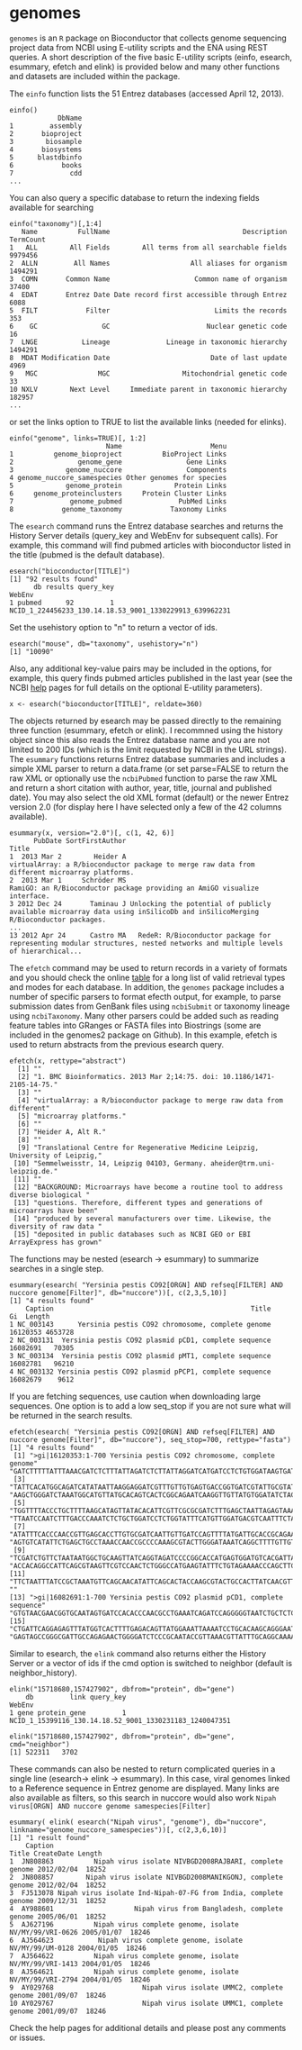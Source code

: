 # genomes

`genomes` is an `R` package on Bioconductor that collects genome sequencing project data from NCBI using E-utility scripts and the ENA using REST queries.  A short description of the five basic E-utility scripts (einfo, esearch, esummary, efetch and elink) is provided below and many other functions and datasets are included within the package.  

The `einfo` function lists the 51 Entrez databases (accessed April 12, 2013).

	einfo()
	            DbName
	1         assembly
	2       bioproject
	3        biosample
	4       biosystems
	5      blastdbinfo
	6            books
	7              cdd
	...

You can also query a specific database to return the indexing fields available for searching

	einfo("taxonomy")[,1:4]
	   Name          FullName                                 Description TermCount
	1   ALL        All Fields        All terms from all searchable fields   9979456
	2  ALLN         All Names                    All aliases for organism   1494291
	3  COMN       Common Name                     Common name of organism     37400
	4  EDAT       Entrez Date Date record first accessible through Entrez      6088
	5  FILT            Filter                          Limits the records       353
	6    GC                GC                        Nuclear genetic code        16
	7  LNGE           Lineage              Lineage in taxonomic hierarchy   1494291
	8  MDAT Modification Date                         Date of last update      4969
	9   MGC               MGC                  Mitochondrial genetic code        33
	10 NXLV        Next Level     Immediate parent in taxonomic hierarchy    182957
	...

or set the links option to TRUE to list the available links (needed for elinks).

	einfo("genome", links=TRUE)[, 1:2]
	                        Name                      Menu
	1          genome_bioproject          BioProject Links
	2                genome_gene                Gene Links
	3             genome_nuccore                Components
	4 genome_nuccore_samespecies Other genomes for species
	5             genome_protein             Protein Links
	6     genome_proteinclusters     Protein Cluster Links
	7              genome_pubmed              PubMed Links
	8            genome_taxonomy            Taxonomy Links


The `esearch` command runs the Entrez database searches and returns the History Server details (query_key and WebEnv for subsequent calls).  For example, this command will find pubmed articles with bioconductor listed in the title (pubmed is the default database).

	esearch("bioconductor[TITLE]")
	[1] "92 results found"
	      db results query_key                                                  WebEnv
	1 pubmed      92         1 NCID_1_224456233_130.14.18.53_9001_1330229913_639962231

Set the usehistory option to "n" to return a vector of ids.  

	esearch("mouse", db="taxonomy", usehistory="n")
	[1] "10090"

Also, any additional key-value pairs may be included in the options, for example, this query finds pubmed articles published in the last year (see the NCBI [help](http://www.ncbi.nlm.nih.gov/books/NBK25499) pages for full details on the optional E-utility parameters).

	x <- esearch("bioconductor[TITLE]", reldate=360)

The objects returned by esearch may be passed directly to the remaining three function (esummary, efetch or elink). I recommned using the history object since this also reads the Entrez database name and you are not limited to 200 IDs (which is the limit requested by NCBI in the URL strings).  The `esummary` functions returns Entrez database summaries and includes a simple XML parser to return a data.frame (or set parse=FALSE to return the raw XML or optionally use the `ncbiPubmed` function to parse the raw XML and return a short citation with author, year, title, journal and published date).  You may also select the old XML format (default) or the newer Entrez version 2.0  (for display here I have selected only a few of the 42 columns available).

	esummary(x, version="2.0")[, c(1, 42, 6)]
	      PubDate SortFirstAuthor                                                                                                                       Title
	1  2013 Mar 2        Heider A                               virtualArray: a R/bioconductor package to merge raw data from different microarray platforms.
	2  2013 Mar 1     Schröder MS                                                   RamiGO: an R/Bioconductor package providing an AmiGO visualize interface.
	3 2012 Dec 24       Taminau J Unlocking the potential of publicly available microarray data using inSilicoDb and inSilicoMerging R/Bioconductor packages.
	...
	13 2012 Apr 24      Castro MA   RedeR: R/Bioconductor package for representing modular structures, nested networks and multiple levels of hierarchical...

The `efetch` command may be used to return records in a variety of formats and you should check the online [table](http://www.ncbi.nlm.nih.gov/books/NBK25499/table/chapter4.chapter4_table1) for a long list of valid retrieval types and modes for each database.   In addition, the `genomes` package includes a number of specific parsers to format efecth output, for example,  to parse submission dates from GenBank files using `ncbiSubmit` or taxonomy lineage using `ncbiTaxonomy`.  Many other parsers could be added such as reading feature tables into GRanges or FASTA files into Biostrings (some are included in the genomes2 package on Github).  In this example, efetch is used to return abstracts from the previous esearch query.

	efetch(x, rettype="abstract")
	  [1] ""                                                                                    
	  [2] "1. BMC Bioinformatics. 2013 Mar 2;14:75. doi: 10.1186/1471-2105-14-75."              
	  [3] ""                                                                                    
	  [4] "virtualArray: a R/bioconductor package to merge raw data from different"             
	  [5] "microarray platforms."                                                               
	  [6] ""                                                                                    
	  [7] "Heider A, Alt R."                                                                    
	  [8] ""                                                                                    
	  [9] "Translational Centre for Regenerative Medicine Leipzig, University of Leipzig,"      
	 [10] "Semmelweisstr, 14, Leipzig 04103, Germany. aheider@trm.uni-leipzig.de."              
	 [11] ""                                                                                    
	 [12] "BACKGROUND: Microarrays have become a routine tool to address diverse biological "   
	 [13] "questions. Therefore, different types and generations of microarrays have been"      
	 [14] "produced by several manufacturers over time. Likewise, the diversity of raw data "   
	 [15] "deposited in public databases such as NCBI GEO or EBI ArrayExpress has grown"        

         
The functions may be nested (esearch -> esummary) to summarize searches in a single step.

	esummary(esearch( "Yersinia pestis CO92[ORGN] AND refseq[FILTER] AND nuccore genome[Filter]", db="nuccore"))[, c(2,3,5,10)]
	[1] "4 results found"
	    Caption                                                 Title       Gi  Length
	1 NC_003143      Yersinia pestis CO92 chromosome, complete genome 16120353 4653728
	2 NC_003131  Yersinia pestis CO92 plasmid pCD1, complete sequence 16082691   70305
	3 NC_003134  Yersinia pestis CO92 plasmid pMT1, complete sequence 16082781   96210
	4 NC_003132 Yersinia pestis CO92 plasmid pPCP1, complete sequence 16082679    9612


If you are fetching sequences, use caution when downloading large sequences.  One option is to add a low seq_stop if you are not sure what will be returned in the search results.  

	efetch(esearch( "Yersinia pestis CO92[ORGN] AND refseq[FILTER] AND nuccore genome[Filter]", db="nuccore"), seq_stop=700, rettype="fasta")
	[1] "4 results found"
	 [1] ">gi|16120353:1-700 Yersinia pestis CO92 chromosome, complete genome"      "GATCTTTTTATTTAAACGATCTCTTTATTAGATCTCTTATTAGGATCATGATCCTCTGTGGATAAGTGAT"  
	 [3] "TATTCACATGGCAGATCATATAATTAAGGAGGATCGTTTGTTGTGAGTGACCGGTGATCGTATTGCGTAT"   "AAGCTGGGATCTAAATGGCATGTTATGCACAGTCACTCGGCAGAATCAAGGTTGTTATGTGGATATCTAC"  
	 [5] "TGGTTTTACCCTGCTTTTAAGCATAGTTATACACATTCGTTCGCGCGATCTTTGAGCTAATTAGAGTAAA"   "TTAATCCAATCTTTGACCCAAATCTCTGCTGGATCCTCTGGTATTTCATGTTGGATGACGTCAATTTCTA"  
	 [7] "ATATTTCACCCAACCGTTGAGCACCTTGTGCGATCAATTGTTGATCCAGTTTTATGATTGCACCGCAGAA"   "AGTGTCATATTCTGAGCTGCCTAAACCAACCGCCCCAAAGCGTACTTGGGATAAATCAGGCTTTTGTTGT"  
	 [9] "TCGATCTGTTCTAATAATGGCTGCAAGTTATCAGGTAGATCCCCGGCACCATGAGTGGATGTCACGATTA"   "ACCACAGGCCATTCAGCGTAAGTTCGTCCAACTCTGGGCCATGAAGTATTTCTGTAGAAAACCCAGCTTC"  
	[11] "TTCTAATTTATCCGCTAAATGTTCAGCAACATATTCAGCACTACCAAGCGTACTGCCACTTATCAACGTT"   ""                                                                        
	[13] ">gi|16082691:1-700 Yersinia pestis CO92 plasmid pCD1, complete sequence"  "GTGTAACGAACGGTGCAATAGTGATCCACACCCAACGCCTGAAATCAGATCCAGGGGGTAATCTGCTCTC"  
	[15] "CTGATTCAGGAGAGTTTATGGTCACTTTTGAGACAGTTATGGAAATTAAAATCCTGCACAAGCAGGGAAT"   "GAGTAGCCGGGCGATTGCCAGAGAACTGGGGATCTCCCGCAATACCGTTAAACGTTATTTGCAGGCAAAA"  
 
Similar to esearch, the `elink` command also returns either the History Server or a vector of ids if the cmd option is switched to neighbor (default is neighbor_history).                                                      

	elink("15718680,157427902", dbfrom="protein", db="gene")
	    db         link query_key                                                  WebEnv
	1 gene protein_gene         1 NCID_1_15399116_130.14.18.52_9001_1330231183_1240047351

	elink("15718680,157427902", dbfrom="protein", db="gene", cmd="neighbor")
	[1] 522311   3702

These commands can also be nested to return complicated queries in a single line (esearch-> elink -> esummary).  In this case, viral genomes linked to a Reference sequence in Entrez genome are displayed.  Many links are also available as filters, so this search in nuccore would also work `Nipah virus[ORGN] AND nuccore genome samespecies[Filter]`

	esummary( elink( esearch("Nipah virus", "genome"), db="nuccore", linkname="genome_nuccore_samespecies"))[, c(2,3,6,10)]
	[1] "1 result found"
	    Caption                                                           Title CreateDate Length
	1  JN808863          Nipah virus isolate NIVBGD2008RAJBARI, complete genome 2012/02/04  18252
	2  JN808857        Nipah virus isolate NIVBGD2008MANIKGONJ, complete genome 2012/02/04  18252
	3  FJ513078 Nipah virus isolate Ind-Nipah-07-FG from India, complete genome 2009/12/31  18252
	4  AY988601                    Nipah virus from Bangladesh, complete genome 2005/06/01  18252
	5  AJ627196          Nipah virus complete genome, isolate NV/MY/99/VRI-0626 2005/01/07  18246
	6  AJ564623           Nipah virus complete genome, isolate NV/MY/99/UM-0128 2004/01/05  18246
	7  AJ564622          Nipah virus complete genome, isolate NV/MY/99/VRI-1413 2004/01/05  18246
	8  AJ564621          Nipah virus complete genome, isolate NV/MY/99/VRI-2794 2004/01/05  18246
	9  AY029768                      Nipah virus isolate UMMC2, complete genome 2001/09/07  18246
	10 AY029767                      Nipah virus isolate UMMC1, complete genome 2001/09/07  18246


Check the help pages for additional details and please post any comments or issues.

